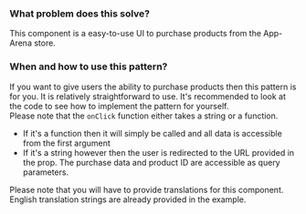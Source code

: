 ### What problem does this solve?

This component is a easy-to-use UI to purchase products from the App-Arena
store.

### When and how to use this pattern?

If you want to give users the ability to purchase products then this pattern
is for you. It is relatively straightforward to use. It's recommended to look at the
code to see how to implement the pattern for yourself.  
Please note that the `onClick` function either takes a string or a function.

* If it's a function then it will simply be called and all data is accessible
from the first argument
* If it's a string however then the user is redirected to the URL provided in the prop.
The purchase data and product ID are accessible as query parameters.

Please note that you will have to provide translations for this component.
English translation strings are already provided in the example.
